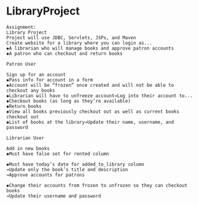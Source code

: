 # LibraryProject
	Assignment: 
	Library Project
	Project will use JDBC, Servlets, JSPs, and Maven
	Create website for a library where you can login as...
	◆A librarian who will manage books and approve patron accounts
	◆A patron who can checkout and return books

	Patron User

	Sign up for an account
	◆Pass info for account in a form
	◆Account will be “frozen” once created and will not be able to checkout any books
	◆Librarian will have to unfreeze account➔Log into their account to... 
	◆Checkout books (as long as they’re available)
	◆Return books
	◆View all books previously checkout out as well as current books checkout out
	◆List of books at the library➔Update their name, username, and password

	Librarian User

	Add in new books
	◆Must have false set for rented column

	◆Must have today’s date for added_to_library column
	➔Update only the book’s title and description
	➔Approve accounts for patrons

	◆Change their accounts from frozen to unfrozen so they can checkout books
	➔Update their username and password
